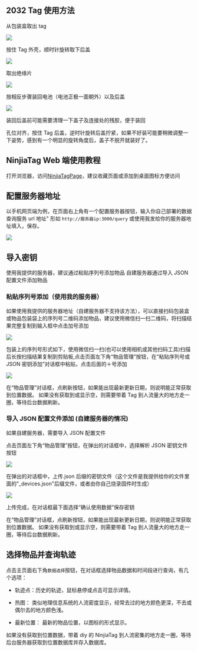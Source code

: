 ## 2032 Tag 使用方法

从包装盒取出 tag

![](../asset/2032_1.jpeg)

按住 Tag 外壳，顺时针旋转取下后盖

![](../asset/2032_4.png)

取出绝缘片

![](../asset/2032_2.jpeg)

按相反步骤装回电池（电池正极一面朝外）以及后盖

![](../asset/2032-3.jpeg)

装回后盖前可能需要清理一下盖子及连接处的残胶，便于装回

孔位对齐，按住 Tag 后盖，逆时针旋转后盖拧紧，如果不好装可能要稍微调整一下姿势，感到有一个明显的旋转角度后，盖子不脱开就装好了。

## NinjiaTag Web 端使用教程

打开浏览器，访问[NinjiaTagPage](https://bd8cca.atomgit.net/NinjiaTagPage/)，建议收藏页面或添加到桌面图标方便访问

## 配置服务器地址

以手机网页端为例，在页面右上角有一个配置服务器按钮，输入你自己部署的数据查询服务 url 地址" 形如 `http://服务器ip:3000/query` 或使用我发给你的服务器地址填入，保存。

![](../asset/page1.jpg)

## 导入密钥

使用我提供的服务器，建议通过粘贴序列号添加物品
自建服务器通过导入 JSON 配置文件添加物品

### 粘贴序列号添加（使用我的服务器）

如果使用我提供的服务器地址（自建服务器不支持该方法），可以直接扫码包装盒或物品包装袋上的序列号二维码添加物品，建议使用微信扫一扫二维码，将扫描结果完整复制到输入框中点击加号添加

![](../asset/QR.jpg)

包装上的序列号形式如下，使用微信扫一扫(也可以使用相机或其他扫码工具)扫描后长按扫描结果复制到剪贴板,点击页面左下角“物品管理”按钮，在“粘贴序列号或 JSON 密钥添加”对话框中粘贴，点击后面的＋号添加

![](../asset/INPUT1.jpg)

在“物品管理”对话框，点刷新按钮，如果能出现最新更新日期，则说明能正常获取到位置数据。
如果没有获取到或显示空，则需要带着 Tag 到人流量大的地方走一圈，等待后台数据刷新。

### 导入 JSON 配置文件添加 (自建服务器的情况)

如果自建服务器，需要导入 JSON 配置文件

点击页面左下角“物品管理”按钮，在弹出的对话框中，选择解析 JSON 密钥文件按钮

![](../asset/page2.jpg)

在弹出的对话框中，上传.json 后缀的密钥文件（这个文件是我提供给你的文件里面的"\_devices.json"后缀文件，或者由你自己烧录固件时生成）

![](../asset/page3.jpg)

上传完成，在对话框最下面选择“确认使用数据”保存密钥

在“物品管理”对话框，点刷新按钮，如果能出现最新更新日期，则说明能正常获取到位置数据。
如果没有获取到或显示空，则需要带着 Tag 到人流量大的地方走一圈，等待后台数据刷新。

## 选择物品并查询轨迹

点击主页面右下角`数据选择`按钮，在对话框选择物品数据和时间段进行查询，有几个选项：

- 轨迹点：历史的轨迹，鼠标悬停或点击可显示详情。

- 热图： 类似地理信息系统的人流密度显示，经常去过的地方颜色更深，不去或偶尔去的地方颜色浅。
- 最新位置： 最新的物品位置，以图标的形式显示。

如果没有获取到位置数据，带着 diy 的 NinjiaTag 到人流密集的地方走一圈，等待后台服务器获取到位置数据库并存入数据库。
